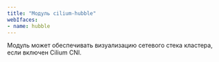 ```yaml
---
title: "Модуль cilium-hubble"
webIfaces:
- name: hubble
---
```


Модуль может обеспечивать визуализацию сетевого стека кластера, если включен Cilium CNI.
